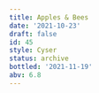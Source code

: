 ```yaml
---
title: Apples & Bees
date: '2021-10-23'
draft: false
id: 45
style: Cyser
status: archive
bottled: '2021-11-19'
abv: 6.8
---
```

